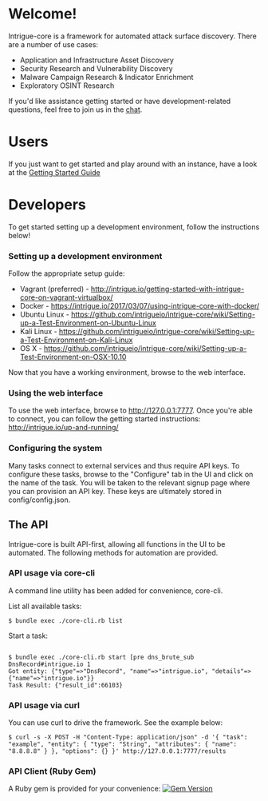 # Welcome!

Intrigue-core is a framework for automated attack surface discovery. There are a number of use cases:

  * Application and Infrastructure Asset Discovery
  * Security Research and Vulnerability Discovery
  * Malware Campaign Research & Indicator Enrichment
  * Exploratory OSINT Research

If you'd like assistance getting started or have development-related questions, feel free to join us in the [chat](https://gitter.im/intrigueio/intrigue-core).

# Users

If you just want to get started and play around with an instance, have a look at the [Getting Started Guide](https://intrigue.io/getting-started/)

# Developers

To get started setting up a development environment, follow the instructions below!

### Setting up a development environment

Follow the appropriate setup guide:

 * Vagrant (preferred) - http://intrigue.io/getting-started-with-intrigue-core-on-vagrant-virtualbox/
 * Docker - https://intrigue.io/2017/03/07/using-intrigue-core-with-docker/
 * Ubuntu Linux - https://github.com/intrigueio/intrigue-core/wiki/Setting-up-a-Test-Environment-on-Ubuntu-Linux
 * Kali Linux - https://github.com/intrigueio/intrigue-core/wiki/Setting-up-a-Test-Environment-on-Kali-Linux
 * OS X - https://github.com/intrigueio/intrigue-core/wiki/Setting-up-a-Test-Environment-on-OSX-10.10

Now that you have a working environment, browse to the web interface.

### Using the web interface

To use the web interface, browse to http://127.0.0.1:7777. Once you're able to connect, you can follow the getting started instructions: http://intrigue.io/up-and-running/

### Configuring the system

Many tasks connect to external services and thus require API keys. To configure these tasks, browse to the "Configure" tab in the UI and click on the name of the task. You will be taken to the relevant signup page where you can provision an API key. These keys are ultimately stored in config/config.json.

## The API

Intrigue-core is built API-first, allowing all functions in the UI to be automated. The following methods for automation are provided.

### API usage via core-cli

A command line utility has been added for convenience, core-cli.

List all available tasks:
```
$ bundle exec ./core-cli.rb list
```

Start a task:
```

$ bundle exec ./core-cli.rb start [pre dns_brute_sub DnsRecord#intrigue.io 1
Got entity: {"type"=>"DnsRecord", "name"=>"intrigue.io", "details"=>{"name"=>"intrigue.io"}}
Task Result: {"result_id":66103}
```

### API usage via curl

You can use curl to drive the framework. See the example below:

```
$ curl -s -X POST -H "Content-Type: application/json" -d '{ "task": "example", "entity": { "type": "String", "attributes": { "name": "8.8.8.8" } }, "options": {} }' http://127.0.0.1:7777/results
```

### API Client (Ruby Gem)
A Ruby gem is provided for your convenience: [![Gem Version](https://badge.fury.io/rb/intrigue_api_client.svg)](http://badge.fury.io/rb/intrigue_api_client)
